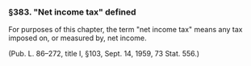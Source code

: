 ### §383. "Net income tax" defined ###

For purposes of this chapter, the term "net income tax" means any tax imposed on, or measured by, net income.

(Pub. L. 86–272, title I, §103, Sept. 14, 1959, 73 Stat. 556.)